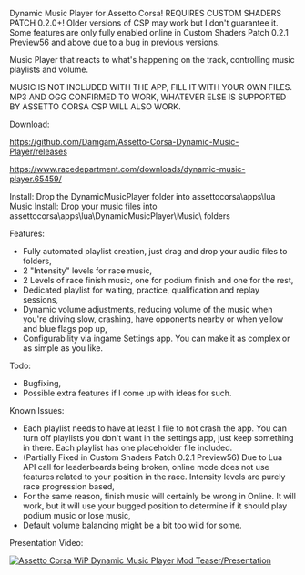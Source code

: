 Dynamic Music Player for Assetto Corsa! REQUIRES CUSTOM SHADERS PATCH 0.2.0+!
Older versions of CSP may work but I don't guarantee it. Some features are only fully enabled online in Custom Shaders Patch 0.2.1 Preview56 and above due to a bug in previous versions.

Music Player that reacts to what's happening on the track, controlling music playlists and volume.

MUSIC IS NOT INCLUDED WITH THE APP, FILL IT WITH YOUR OWN FILES. MP3 AND OGG CONFIRMED TO WORK, WHATEVER ELSE IS SUPPORTED BY ASSETTO CORSA CSP WILL ALSO WORK.

Download: 

https://github.com/Damgam/Assetto-Corsa-Dynamic-Music-Player/releases

https://www.racedepartment.com/downloads/dynamic-music-player.65459/

Install: Drop the DynamicMusicPlayer folder into assettocorsa\apps\lua\
Music Install: Drop your music files into assettocorsa\apps\lua\DynamicMusicPlayer\Music\ folders

Features:
- Fully automated playlist creation, just drag and drop your audio files to folders,
- 2 "Intensity" levels for race music,
- 2 Levels of race finish music, one for podium finish and one for the rest,
- Dedicated playlist for waiting, practice, qualification and replay sessions,
- Dynamic volume adjustments, reducing volume of the music when you're driving slow, crashing, have opponents nearby or when yellow and blue flags pop up,
- Configurability via ingame Settings app. You can make it as complex or as simple as you like.

Todo:
- Bugfixing,
- Possible extra features if I come up with ideas for such.

Known Issues:
- Each playlist needs to have at least 1 file to not crash the app. You can turn off playlists you don't want in the settings app, just keep something in there. Each playlist has one placeholder file included.
- (Partially Fixed in Custom Shaders Patch 0.2.1 Preview56) Due to Lua API call for leaderboards being broken, online mode does not use features related to your position in the race. Intensity levels are purely race progression based,
- For the same reason, finish music will certainly be wrong in Online. It will work, but it will use your bugged position to determine if it should play podium music or lose music,
- Default volume balancing might be a bit too wild for some.

Presentation Video:

[![Assetto Corsa WiP Dynamic Music Player Mod Teaser/Presentation](http://img.youtube.com/vi/FhkFGFNKvd0/0.jpg)](http://www.youtube.com/watch?v=FhkFGFNKvd0 "Assetto Corsa WiP Dynamic Music Player Mod Teaser/Presentation")
